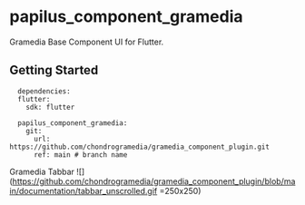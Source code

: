 # papilus_component_gramedia

Gramedia Base Component UI for Flutter.

## Getting Started

```
  dependencies:
  flutter:
    sdk: flutter

  papilus_component_gramedia:
    git:
      url: https://github.com/chondrogramedia/gramedia_component_plugin.git
      ref: main # branch name
```
Gramedia Tabbar
![](https://github.com/chondrogramedia/gramedia_component_plugin/blob/main/documentation/tabbar_unscrolled.gif =250x250)
